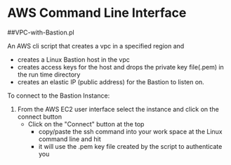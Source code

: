 # AWS Command Line Interface


##VPC-with-Bastion.pl

An AWS cli script that creates a vpc in a specified region and
 - creates a Linux Bastion host in the vpc 
 - creates access keys for the host and drops the private key file(.pem) in the run time directory
 - creates an elastic IP (public address) for the Bastion to listen on. 


To connect to the Bastion Instance:

1. From the AWS EC2 user interface select the instance and click on the connect button
   - Click on the "Connect" button at the top
     - copy/paste the ssh command into your work space at the Linux command line and hit <ENTER>
     - it will use the .pem key file created by the script to authenticate you


